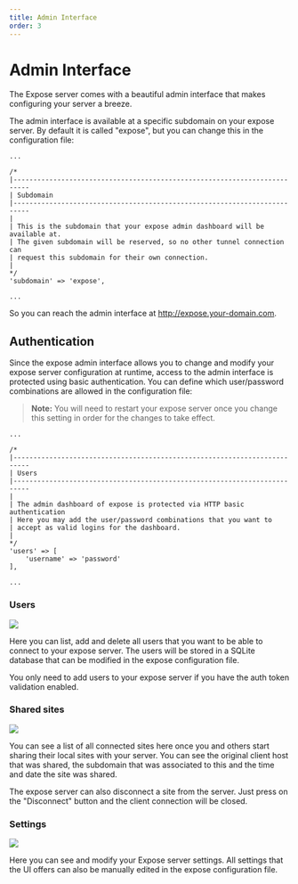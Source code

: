 ```yaml
---
title: Admin Interface
order: 3
---
```


# Admin Interface

The Expose server comes with a beautiful admin interface that makes configuring your server a breeze.

The admin interface is available at a specific subdomain on your expose server. By default it is called "expose", but you can change this in the configuration file:

```
...

/*
|--------------------------------------------------------------------------
| Subdomain
|--------------------------------------------------------------------------
|
| This is the subdomain that your expose admin dashboard will be available at.
| The given subdomain will be reserved, so no other tunnel connection can
| request this subdomain for their own connection.
|
*/
'subdomain' => 'expose',

...
```

So you can reach the admin interface at http://expose.your-domain.com.

## Authentication

Since the expose admin interface allows you to change and modify your expose server configuration at runtime, access to the admin interface is protected using basic authentication.
You can define which user/password combinations are allowed in the configuration file:

> **Note:** You will need to restart your expose server once you change this setting in order for the changes to take effect.

```
...

/*
|--------------------------------------------------------------------------
| Users
|--------------------------------------------------------------------------
|
| The admin dashboard of expose is protected via HTTP basic authentication
| Here you may add the user/password combinations that you want to
| accept as valid logins for the dashboard.
|
*/
'users' => [
    'username' => 'password'
],

...
```

### Users

![](/img/expose_users.png)

Here you can list, add and delete all users that you want to be able to connect to your expose server. 
The users will be stored in a SQLite database that can be modified in the expose configuration file.

You only need to add users to your expose server if you have the auth token validation enabled.

### Shared sites

![](/img/expose_admin.png)

You can see a list of all connected sites here once you and others start sharing their local sites with your server.
You can see the original client host that was shared, the subdomain that was associated to this and the time and date the site was shared.

The expose server can also disconnect a site from the server. Just press on the "Disconnect" button and the client connection will be closed.

### Settings

![](/img/expose_settings.png)

Here you can see and modify your Expose server settings. All settings that the UI offers can also be manually edited in the expose configuration file.
